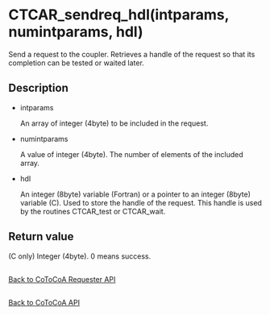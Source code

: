 CTCAR_sendreq_hdl(intparams, numintparams, hdl)
=====

Send a request to the coupler.
Retrieves a handle of the request so that its completion can be tested or waited later.

Description
-----

- intparams

  An array of integer (4byte) to be included in the request.

- numintparams

  A value of integer (4byte). The number of elements of the included array.

- hdl

  An integer (8byte) variable (Fortran) or a pointer to an integer (8byte) variable (C). 
  Used to store the handle of the request.
  This handle is used by the routines CTCAR_test or CTCAR_wait.

Return value
-----

(C only) Integer (4byte). 0 means success.


##

[Back to CoToCoA Requester API](../API-requester.md "Back to CoToCoA Requester API")

##

[Back to CoToCoA API](../API.md "Back to CoToCoA API")
